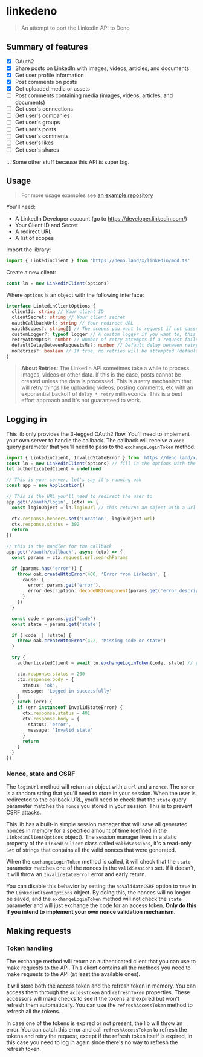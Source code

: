 # linkedeno

> An attempt to port the LinkedIn API to Deno

## Summary of features

- [x] OAuth2
- [x] Share posts on LinkedIn with images, videos, articles, and documents
- [x] Get user profile information
- [x] Post comments on posts
- [x] Get uploaded media or assets
- [ ] Post comments containing media (images, videos, articles, and documents)
- [ ] Get user's connections
- [ ] Get user's companies
- [ ] Get user's groups
- [ ] Get user's posts
- [ ] Get user's comments
- [ ] Get user's likes
- [ ] Get user's shares

... Some other stuff because this API is super big.

## Usage

> For more usage examples see [an example repository](https://github.com/Formacao-Typescript/cloud-socials/blob/main/src/networks/linkedin.ts)

You'll need:

- A LinkedIn Developer account (go to https://developer.linkedin.com/)
- Your Client ID and Secret
- A redirect URL
- A list of scopes

Import the library:

```ts
import { LinkedinClient } from 'https://deno.land/x/linkedin/mod.ts'
```

Create a new client:

```ts
const ln = new LinkedinClient(options)
```

Where `options` is an object with the following interface:

```ts
interface LinkedinClientOptions {
  clientId: string // Your client ID
  clientSecret: string // Your client secret
  oauthCallbackUrl: string // Your redirect URL
  oauthScopes?: string[] // The scopes you want to request if not passed will default to r_emailaddress and r_basicprofile
  customLogger?: typeof logger // A custom logger if you want to, this is an instance of https://deno.land/std@0.212.0/log
  retryAttempts?: number // Number of retry attempts if a request fails (default 3)
  defaultDelayBetweenRequestsMs?: number // Default delay between retry requests in milliseconds (default 500)
  noRetries?: boolean // If true, no retries will be attempted (default false)
}
```

> **About Retries**: The LinkedIn API sometimes take a while to process images, videos or other data. If this is the case, posts cannot be created unless the data is processed. This is a retry mechanism that will retry things like uploading videos, posting comments, etc with an exponential backoff of `delay * retry` milliseconds. This is a best effort approach and it's not guaranteed to work.

## Logging in

This lib only provides the 3-legged OAuth2 flow. You'll need to implement your own server to handle the callback. The callback will receive a `code` query parameter that you'll need to pass to the `exchangeLoginToken` method.

```ts
import { LinkedinClient, InvalidStateError } from 'https://deno.land/x/linkedin/mod.ts'
const ln = new LinkedinClient(options) // fill in the options with the callback url
let authenticatedClient = undefined

// This is your server, let's say it's running oak
const app = new Application()

// This is the URL you'll need to redirect the user to
app.get('/oauth/login', (ctx) => {
  const loginObject = ln.loginUrl // this returns an object with a url and a nonce

  ctx.response.headers.set('Location', loginObject.url)
  ctx.response.status = 302
  return
})

// this is the handler for the callback
app.get('/oauth/callback', async (ctx) => {
  const params = ctx.request.url.searchParams

  if (params.has('error')) {
    throw oak.createHttpError(400, 'Error from Linkedin', {
      cause: {
        error: params.get('error'),
        error_description: decodeURIComponent(params.get('error_description')!)
      }
    })
  }

  const code = params.get('code')
  const state = params.get('state')

  if (!code || !state) {
    throw oak.createHttpError(422, 'Missing code or state')
  }

  try {
    authenticatedClient = await ln.exchangeLoginToken(code, state) // you can use this to make requests to the API

    ctx.response.status = 200
    ctx.response.body = {
      status: 'ok',
      message: 'Logged in successfully'
    }
  } catch (err) {
    if (err instanceof InvalidStateError) {
      ctx.response.status = 401
      ctx.response.body = {
        status: 'error',
        message: 'Invalid state'
      }
      return
    }
  }
})
```

### Nonce, state and CSRF

The `loginUrl` method will return an object with a `url` and a `nonce`. The `nonce` is a random string that you'll need to store in your session. When the user is redirected to the callback URL, you'll need to check that the `state` query parameter matches the `nonce` you stored in your session. This is to prevent CSRF attacks.

This lib has a built-in simple session manager that will save all generated nonces in memory for a specified amount of time (defined in the `LinkedinClientOptions` object). The session manager lives in a static property of the `LinkedinClient` class called `validSessions`, it's a read-only `Set` of strings that contains all the valid nonces that were generated.

When the `exchangeLoginToken` method is called, it will check that the `state` parameter matches one of the nonces in the `validSessions` set. If it doesn't, it will throw an `InvalidStateError` error and early return.

You can disable this behavior by setting the `noValidateCSRF` option to `true` in the `LinkedinClientOptions` object. By doing this, the nonces will no longer be saved, and the `exchangeLoginToken` method will not check the `state` parameter and will just exchange the code for an access token. **Only do this if you intend to implement your own nonce validation mechanism.**

## Making requests

### Token handling

The exchange method will return an authenticated client that you can use to make requests to the API. This client contains all the methods you need to make requests to the API (at least the available ones).

It will store both the access token and the refresh token in memory. You can access them through the `accessToken` and `refreshToken` properties. These accessors will make checks to see if the tokens are expired but won't refresh them automatically. You can use the `refreshAccessToken` method to refresh all the tokens.

In case one of the tokens is expired or not present, the lib will throw an error. You can catch this error and call `refreshAccessToken` to refresh the tokens and retry the request, except if the refresh token itself is expired, in this case you need to log in again since there's no way to refresh the refresh token.
